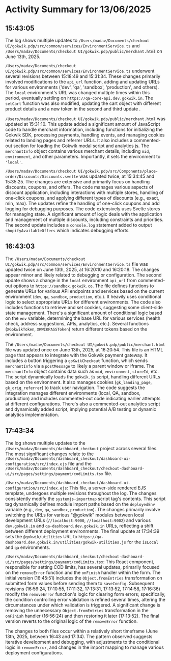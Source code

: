 # Activity Summary for 13/06/2025

## 15:43:05
The log shows multiple updates to `/Users/madav/Documents/checkout UI/gokwik.pdp/src/common/services/EnvironmentService.ts` and `/Users/madav/Documents/checkout UI/gokwik.pdp/public/merchant.html` on June 13th, 2025.

`/Users/madav/Documents/checkout UI/gokwik.pdp/src/common/services/EnvironmentService.ts` underwent several revisions between 15:18:49 and 15:31:34.  These changes primarily involved modifications to the `api_url` function, adding and updating URLs for various environments ('dev', 'qa', 'sandbox', 'production', and others).  The `local` environment's URL was changed multiple times within this period, eventually settling on  `https://qa-core-api.dev.gokwik.in`.  The `setCart` function was also modified, updating the cart object with different product details and a new token in the second and third update .


`/Users/madav/Documents/checkout UI/gokwik.pdp/public/merchant.html` was updated at 15:31:10. This update added a significant amount of JavaScript code to handle merchant information, including functions for initializing the Gokwik SDK, processing payments, handling events, and managing cookies related to landing pages and referrer URLs.  It also includes a commented-out section for loading the Gokwik modal script and analytics js. The  `merchantInfo` object contains various merchant details,  including `mid`, `environment`, and other parameters.  Importantly,  it sets the environment to `'local'`.

`/Users/madav/Documents/checkout UI/gokwik.pdp/src/Components/place-order/Discounts/Discounts.svelte` was updated twice, at 15:34:45 and 15:35:25. The changes are extensive and primarily focus on handling discounts, coupons, and offers.  The code manages various aspects of discount application, including interactions with multiple stores, handling of one-click coupons, and applying different types of discounts (e.g., exact, min, max). The updates refine the handling of one-click coupons and add logging for debugging purposes.  The code extensively uses Svelte stores for managing state.  A significant amount of logic deals with the application and management of multiple discounts, including constraints and priorities.  The second update includes a `console.log` statement added to output `shopifyAvailableOffers` which indicates debugging efforts.


## 16:43:03
The `/Users/madav/Documents/checkout UI/gokwik.pdp/src/common/services/EnvironmentService.ts` file was updated twice on June 13th, 2025, at 16:20:10 and 16:20:18.  The changes appear minor and likely related to debugging or configuration. The second update shows a change in the `local` environment  `api_url`  from commented-out options to `https://sandbox.gokwik.co`. The file defines functions to generate URLs for various API endpoints and services based on the current environment (`dev`, `qa`, `sandbox`, `production`, etc.).  It heavily uses conditional logic to select appropriate URLs for different environments.  The code also includes functions to retrieve and set cookies, suggesting some client-side state management.  There's a significant amount of conditional logic based on the `env` variable, determining the base URL for various services (health check, address suggestions, APIs, analytics, etc.).  Several functions (`XGokwikToken`, `XKWIKPASSToken`) return different tokens based on the environment.


The `/Users/madav/Documents/checkout UI/gokwik.pdp/public/merchant.html` file was updated once on June 13th, 2025, at 16:20:54.  This file is an HTML page that appears to integrate with the Gokwik payment gateway.  It includes a button triggering a `goKwikCheckout` function, which sends `merchantInfo` via a `postMessage` to likely a parent window or iframe. The `merchantInfo` object contains data such as `mid`, `environment`, `storeId`, etc.  The script dynamically loads the `gokwik.js` script, handling different URLs based on the environment.  It also manages cookies (`gk_landing_page`, `gk_orig_referrer`) to track user navigation.  The code suggests the integration manages different environments (local, QA, sandbox, production) and includes commented-out code indicating earlier attempts at different configurations.  There's also a commented-out analytics script and dynamically added script, implying potential A/B testing or dynamic analytics implementation.


## 17:43:34
The log shows multiple updates to the `/Users/madav/Documents/dashboard_checkout` project across several files.  The most significant changes relate to the  `/Users/madav/Documents/dashboard_checkout/dashboard-ui-configuration/src/index.ejs` file and the `/Users/madav/Documents/dashboard_checkout/checkout-dashboard-ui/src/pages/settings/payment/codLimits.tsx` file.

`/Users/madav/Documents/dashboard_checkout/dashboard-ui-configuration/src/index.ejs`: This file, a server-side rendered EJS template,  undergoes multiple revisions throughout the log. The changes consistently modify the  `systemjs-importmap` script tag's contents. This script tag dynamically defines module import paths based on the `deployedEnv` variable (e.g., `dev`, `qa`, `sandbox`, `production`).  The changes primarily involve switching the URLs for various "@gokwik" modules between local development URLs (`//localhost:9000`, `//localhost:9002`) and various  `dev.gokwik.in` and `qa-dashboard.dev.gokwik.in` URLs, reflecting a shift between different deployment environments.  The final update at 17:34:39  sets the `@gokwik/utilities`  URL to `https://qa-dashboard.dev.gokwik.in/utilities/gokwik-utilities.js` for the `isLocal` and `qa` environments.


`/Users/madav/Documents/dashboard_checkout/checkout-dashboard-ui/src/pages/settings/payment/codLimits.tsx`: This React component, responsible for setting COD limits, has several updates, primarily focused on the `removeError` function and the `onFinish` handler within the form.  The initial version (16:45:51) includes the `Object.fromEntries` transformation on submitted form values before sending them to `saveConfig`. Subsequent revisions (16:56:24, 17:10:55, 17:11:32, 17:13:31, 17:13:52, 17:14:58, 17:16:36) modify the `removeError` function's logic for clearing form errors; specifically, the condition controlling error validation is refined several times, altering the circumstances under which validation is triggered.  A significant change is removing the unnecessary `Object.fromEntries` transformation in the `onFinish` handler (16:56:24) and then restoring it later (17:13:52). The final version reverts to the original logic of the `removeError` function.


The changes to both files occur within a relatively short timeframe (June 13th, 2025, between 16:43 and 17:34). The pattern observed suggests iterative development and debugging, with adjustments to the conditional logic in `removeError`, and changes in the import mapping to manage various deployment configurations.
